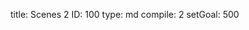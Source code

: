 title:          Scenes 2
ID:             100
type:           md
compile:        2
setGoal:        500


